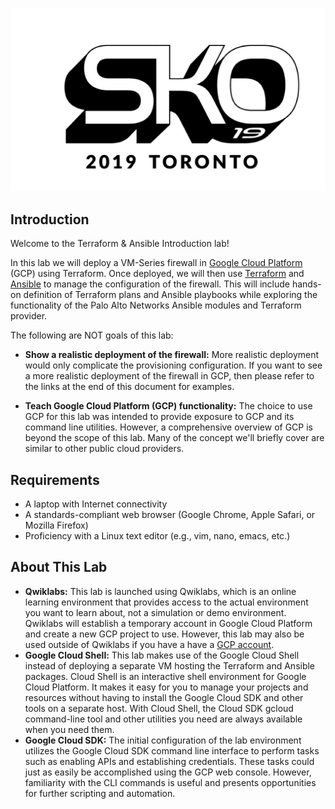 ![SKO2019 Title](img/sko2019-logo.png)

## Introduction

Welcome to the Terraform & Ansible Introduction lab!

In this lab we will deploy a VM-Series firewall in [Google Cloud Platform](https://cloud.google.com) (GCP) using Terraform.  Once deployed, we will then use [Terraform](https://www.terraform.io) and [Ansible](https://www.ansible.com) to manage the configuration of the firewall.  This will include hands-on definition of Terraform plans and Ansible playbooks while exploring the functionality of the Palo Alto Networks Ansible modules and Terraform provider.

The following are NOT goals of this lab:

* __Show a realistic deployment of the firewall:__ More realistic deployment would only complicate the provisioning configuration. If you want to see a more realistic deployment of the firewall in GCP, then please refer to the links at the end of this document for examples.

* __Teach Google Cloud Platform (GCP) functionality:__ The choice to use GCP for this lab was intended to provide exposure to GCP and its command line utilities.  However, a comprehensive overview of GCP is beyond the scope of this lab.  Many of the concept we'll briefly cover are similar to other public cloud providers.

## Requirements

* A laptop with Internet connectivity
* A standards-compliant web browser (Google Chrome, Apple Safari, or Mozilla Firefox)
* Proficiency with a Linux text editor (e.g., vim, nano, emacs, etc.)

## About This Lab

* __Qwiklabs:__ This lab is launched using Qwiklabs, which is an online learning environment that provides access to the actual environment you want to learn about, not a simulation or demo environment. Qwiklabs will establish a temporary account in Google Cloud Platform and create a new GCP project to use.  However, this lab may also be used outside of Qwiklabs if you have a have a [GCP account](https://cloud.google.com/free).
* __Google Cloud Shell:__ This lab makes use of the Google Cloud Shell instead of deploying a separate VM hosting the Terraform and Ansible packages. Cloud Shell is an interactive shell environment for Google Cloud Platform. It makes it easy for you to manage your projects and resources without having to install the Google Cloud SDK and other tools on a separate host. With Cloud Shell, the Cloud SDK gcloud command-line tool and other utilities you need are always available when you need them.
* __Google Cloud SDK:__ The initial configuration of the lab environment utilizes the Google Cloud SDK command line interface to perform tasks such as enabling APIs and establishing credentials.  These tasks could just as easily be accomplished using the GCP web console.  However, familiarity with the CLI commands is useful and presents opportunities for further scripting and automation.
